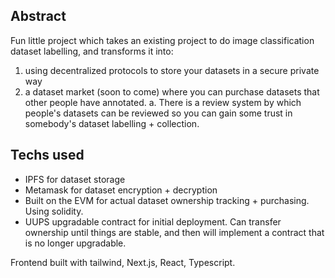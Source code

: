 ## Abstract

Fun little project which takes an existing project to do image classification dataset labelling, and transforms it into:

1. using decentralized protocols to store your datasets in a secure private way
2. a dataset market (soon to come) where you can purchase datasets that other people have annotated.
   a. There is a review system by which people's datasets can be reviewed so you can gain some trust in somebody's dataset labelling + collection.

## Techs used

- IPFS for dataset storage
- Metamask for dataset encryption + decryption
- Built on the EVM for actual dataset ownership tracking + purchasing. Using solidity.
- UUPS upgradable contract for initial deployment. Can transfer ownership until things are stable, and then will implement a contract that is no longer upgradable.

Frontend built with tailwind, Next.js, React, Typescript.
